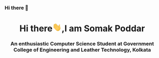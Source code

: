 ### Hi there 👋
<h1 align="center">Hi there<img src="https://raw.githubusercontent.com/ABSphreak/ABSphreak/master/gifs/Hi.gif" width="30px">,I am Somak Poddar</h1>
<h3 align="center">An enthusiastic Computer Science Student at Government College of Engineering and Leather Technology, Kolkata</h3>
<!--
**Somak-2001/Somak-2001** is a ✨ _special_ ✨ repository because its `README.md` (this file) appears on your GitHub profile.

Here are some ideas to get you started:

- 🔭 I’m currently working on ...
- 🌱 I’m currently learning ...
- 👯 I’m looking to collaborate on ...
- 🤔 I’m looking for help with ...
- 💬 Ask me about ...
- 📫 How to reach me: ...
- 😄 Pronouns: ...
- ⚡ Fun fact: ...
-->


- 🌱 I’m currently learning ... React, Next Js , SaSS
- 💬 Ask me about ... React, Javascript, Firebase, Mongodb
- 📫 How to reach me:
  * [![Gmail Badge](https://img.shields.io/badge/-somakpoddar@gmail.com-c14438?style=plastic&logo=Gmail&logoColor=white&link=mailto:chatterjeeu7@gmail.com)]
  * [![Linkedin Badge](https://img.shields.io/badge/-somakpoddar-ffffff?style=plastic&logo=Linkedin&logoColor=blue&link=mailto:somakpoddar@gmail)] 
    (https://www.linkedin.com/in/somak-poddar-4961281b7/)


- ⚡ Fun fact: ... I love exploring React, Next, JWT Tokens,Web Authentication, Sessions
